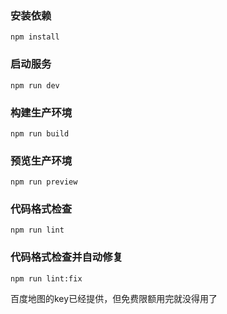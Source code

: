### 安装依赖

```
npm install
```

### 启动服务

```
npm run dev
```

### 构建生产环境

```
npm run build
```

### 预览生产环境

```
npm run preview
```

### 代码格式检查

```
npm run lint
```

### 代码格式检查并自动修复

```
npm run lint:fix
```



百度地图的key已经提供，但免费限额用完就没得用了